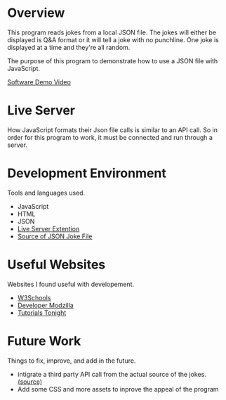 
# Overview

This program reads jokes from a local JSON file. The jokes will either be displayed is Q&A format or it will tell a joke with no punchline. One joke is displayed at a time and they're all random.

The purpose of this program to demonstrate how to use a JSON file with JavaScript.

[Software Demo Video](https://youtu.be/38SfRItJ-qo)

# Live Server

How JavaScript formats their Json file calls is similar to an API call. So in order for this program to work, it must be connected and run through a server.

# Development Environment

Tools and languages used.
* JavaScript
* HTML
* JSON
* [Live Server Extention](https://github.com/ritwickdey/vscode-live-server-plus-plus)
* [Source of JSON Joke File](https://github.com/ABSphreak/readme-jokes/blob/master/src/jokes.json)

# Useful Websites

Websites I found useful with developement.
* [W3Schools](https://www.w3schools.com/js/js_json_intro.asp)
* [Developer Modzilla](https://developer.mozilla.org/en-US/docs/Web/API/Fetch_API/Using_Fetch)
* [Tutorials Tonight](https://www.tutorialstonight.com/read-json-file-in-javascript.php#:~:text=%203%20Ways%20To%20Read%20JSON%20In%20JavaScript,from%20a%20server...%203%20Using%20jQuery%20More%20)

# Future Work

Things to fix, improve, and add in the future.
* intigrate a third party API call from the actual source of the jokes. [(source)](https://github.com/ABSphreak/readme-jokes/blob/master/src/jokes.json)
* Add some CSS and more assets to inprove the appeal of the program